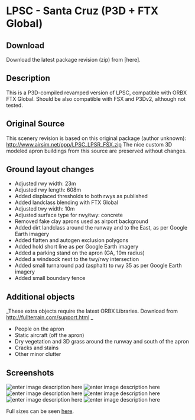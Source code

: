 # LPSC - Santa Cruz (P3D + FTX Global)

## Download

Download the latest package revision (zip) from [here].

## Description

This is a P3D-compiled revamped version of LPSC, compatible with ORBX FTX Global.
Should be also compatible with FSX and P3Dv2, although not tested.

## Original Source

This scenery revision is based on this original package (author unknown):
http://www.airsim.net/ppp/LPSC_LPSR_FSX.zip 
The nice custom 3D modeled apron buildings from this source are preserved without changes.

## Ground layout changes

* Adjusted rwy width: 23m
* Adjusted rwy length: 608m
* Added displaced thresholds to both rwys as published
* Added landclass blending with FTX Global
* Adjusted twy width: 10m
* Adjusted surface type for rwy/twy: concrete
* Removed fake clay aprons used as airport background
* Added dirt landclass around the runway and to the East, as per Google Earth imagery
* Added flatten and autogen exclusion polygons
* Added hold short line as per Google Earth imagery
* Added a parking stand on the apron (GA, 10m radius)
* Added a windsock next to the twy/rwy intersection
* Added small turnaround pad (asphalt) to rwy 35 as per Google Earth imagery
* Added small boundary fence

## Additional objects

_These extra objects require the latest ORBX Libraries. Download from http://fullterrain.com/support.html _

* People on the apron
* Static aircraft (off the apron)
* Dry vegetation and 3D grass around the runway and south of the apron
* Cracks and stains
* Other minor clutter

## Screenshots

![enter image description here][1]
![enter image description here][2]
![enter image description here][3]
![enter image description here][4]
![enter image description here][5]
![enter image description here][6]

Full sizes can be seen [here](http://imgur.com/a/ZKbvR).


  [1]: https://lh5.googleusercontent.com/6NN2gZeZw0A1MuC9CamtN-O80L12pwo4Nyq9yVhb05E=s800
  [2]: https://lh5.googleusercontent.com/DSE5I3kFJyDixY89lwWm7oxKN1A7cxJwoMdrKzcUXq0=s800
  [3]: https://lh5.googleusercontent.com/EwyEWaTOPPxX5f4oElOivZRB_mL4LrQxL58ibg9Cq5I=s800
  [4]: https://lh4.googleusercontent.com/z7N9cTxCw01pwTB_SJkqaXcT2K4LDV_cWdQ074geYg8=s800
  [5]: https://lh4.googleusercontent.com/m9oqYyEaXj5mtMtsSrU19xuMqK5Vo3-lwOif80ImGsA=s800
  [6]: https://lh6.googleusercontent.com/gmSMfpsIQ7yxYuYmMfPI1nziz2x1on1VR6suMoOkOSw=s800